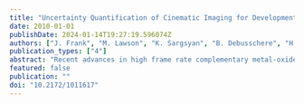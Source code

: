 ```yaml
---
title: "Uncertainty Quantification of Cinematic Imaging for Development of Predictive Simulations of Turbulent Combustion"
date: 2010-01-01
publishDate: 2024-01-14T19:27:19.596074Z
authors: ["J. Frank", "M. Lawson", "K. Sargsyan", "B. Debusschere", "H. Najm"]
publication_types: ["4"]
abstract: "Recent advances in high frame rate complementary metal-oxide-semiconductor (CMOS) cameras coupled with high repetition rate lasers have enabled laser-based imaging measurements of the temporal evolution of turbulent reacting flows. This measurement capability provides new opportunities for understanding the dynamics of turbulence-chemistry interactions, which is necessary for developing predictive simulations of turbulent combustion. However, quantitative imaging measurements using high frame rate CMOS cameras require careful characterization of the their noise, non-linear response, and variations in this response from pixel to pixel. We develop a noise model and calibration tools to mitigate these problems and to enable quantitative use of CMOS cameras. We have demonstrated proof of principle for image de-noising using both wavelet methods and Bayesian inference. The results offer new approaches for quantitative interpretation of imaging measurements from noisy data acquired with non-linear detectors. These approaches are potentially useful in many areas of scientific research that rely on quantitative imaging measurements."
featured: false
publication: ""
doi: "10.2172/1011617"
---
```


